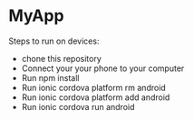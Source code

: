 # MyApp
Steps to run on devices:<br>

- chone this repository<br>
- Connect your your phone to your computer<br>
- Run npm install<br>
- Run ionic cordova platform rm android<br>
- Run ionic cordova platform add android<br>
- Run ionic cordova run android<br>
